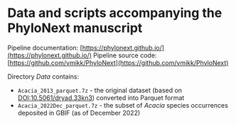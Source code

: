 # Data and scripts accompanying the PhyloNext manuscript

Pipeline documentation: [https://phylonext.github.io/](https://phylonext.github.io/)
Pipeline source code: [https://github.com/vmikk/PhyloNext](https://github.com/vmikk/PhyloNext)

Directory *Data* contains:
- `Acacia_2013_parquet.7z` - the original dataset (based on [DOI:10.5061/dryad.33kn3](https://datadryad.org/stash/dataset/doi:10.5061/dryad.33kn3)) converted into Parquet format
- `Acacia_2022Dec_parquet.7z` - the subset of *Acacia* species occurrences deposited in GBIF (as of December 2022)
